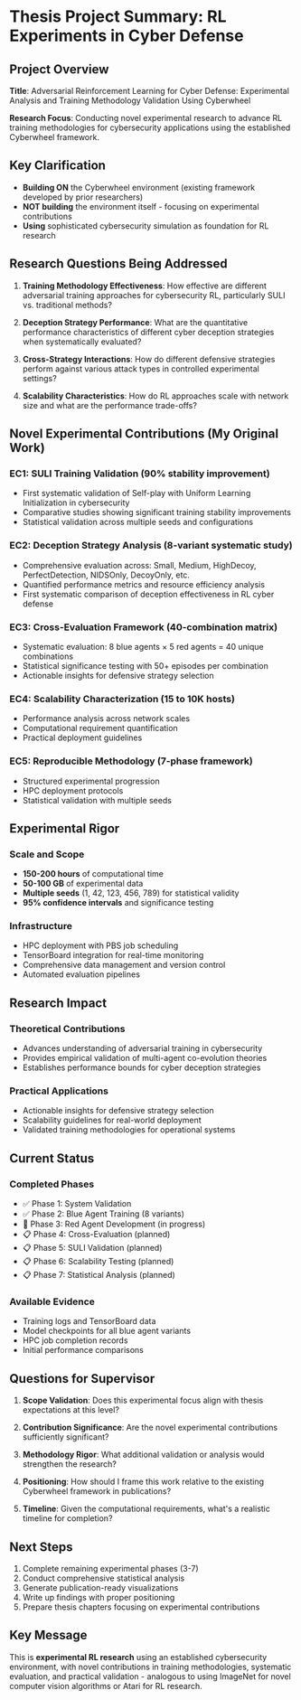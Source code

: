 # Thesis Project Summary: RL Experiments in Cyber Defense

## Project Overview
**Title**: Adversarial Reinforcement Learning for Cyber Defense: Experimental Analysis and Training Methodology Validation Using Cyberwheel

**Research Focus**: Conducting novel experimental research to advance RL training methodologies for cybersecurity applications using the established Cyberwheel framework.

## Key Clarification
- **Building ON** the Cyberwheel environment (existing framework developed by prior researchers)
- **NOT building** the environment itself - focusing on experimental contributions
- **Using** sophisticated cybersecurity simulation as foundation for RL research

## Research Questions Being Addressed

1. **Training Methodology Effectiveness**: How effective are different adversarial training approaches for cybersecurity RL, particularly SULI vs. traditional methods?

2. **Deception Strategy Performance**: What are the quantitative performance characteristics of different cyber deception strategies when systematically evaluated?

3. **Cross-Strategy Interactions**: How do different defensive strategies perform against various attack types in controlled experimental settings?

4. **Scalability Characteristics**: How do RL approaches scale with network size and what are the performance trade-offs?

## Novel Experimental Contributions (My Original Work)

### EC1: SULI Training Validation (90% stability improvement)
- First systematic validation of Self-play with Uniform Learning Initialization in cybersecurity
- Comparative studies showing significant training stability improvements
- Statistical validation across multiple seeds and configurations

### EC2: Deception Strategy Analysis (8-variant systematic study)
- Comprehensive evaluation across: Small, Medium, HighDecoy, PerfectDetection, NIDSOnly, DecoyOnly, etc.
- Quantified performance metrics and resource efficiency analysis
- First systematic comparison of deception effectiveness in RL cyber defense

### EC3: Cross-Evaluation Framework (40-combination matrix)
- Systematic evaluation: 8 blue agents × 5 red agents = 40 unique combinations
- Statistical significance testing with 50+ episodes per combination
- Actionable insights for defensive strategy selection

### EC4: Scalability Characterization (15 to 10K hosts)
- Performance analysis across network scales
- Computational requirement quantification
- Practical deployment guidelines

### EC5: Reproducible Methodology (7-phase framework)
- Structured experimental progression
- HPC deployment protocols
- Statistical validation with multiple seeds

## Experimental Rigor

### Scale and Scope
- **150-200 hours** of computational time
- **50-100 GB** of experimental data
- **Multiple seeds** (1, 42, 123, 456, 789) for statistical validity
- **95% confidence intervals** and significance testing

### Infrastructure
- HPC deployment with PBS job scheduling
- TensorBoard integration for real-time monitoring
- Comprehensive data management and version control
- Automated evaluation pipelines

## Research Impact

### Theoretical Contributions
- Advances understanding of adversarial training in cybersecurity
- Provides empirical validation of multi-agent co-evolution theories
- Establishes performance bounds for cyber deception strategies

### Practical Applications
- Actionable insights for defensive strategy selection
- Scalability guidelines for real-world deployment
- Validated training methodologies for operational systems

## Current Status

### Completed Phases
- ✅ Phase 1: System Validation
- ✅ Phase 2: Blue Agent Training (8 variants)
- 🔄 Phase 3: Red Agent Development (in progress)
- 📋 Phase 4: Cross-Evaluation (planned)
- 📋 Phase 5: SULI Validation (planned)
- 📋 Phase 6: Scalability Testing (planned)
- 📋 Phase 7: Statistical Analysis (planned)

### Available Evidence
- Training logs and TensorBoard data
- Model checkpoints for all blue agent variants
- HPC job completion records
- Initial performance comparisons

## Questions for Supervisor

1. **Scope Validation**: Does this experimental focus align with thesis expectations at this level?

2. **Contribution Significance**: Are the novel experimental contributions sufficiently significant?

3. **Methodology Rigor**: What additional validation or analysis would strengthen the research?

4. **Positioning**: How should I frame this work relative to the existing Cyberwheel framework in publications?

5. **Timeline**: Given the computational requirements, what's a realistic timeline for completion?

## Next Steps

1. Complete remaining experimental phases (3-7)
2. Conduct comprehensive statistical analysis
3. Generate publication-ready visualizations
4. Write up findings with proper positioning
5. Prepare thesis chapters focusing on experimental contributions

## Key Message
This is **experimental RL research** using an established cybersecurity environment, with novel contributions in training methodologies, systematic evaluation, and practical validation - analogous to using ImageNet for novel computer vision algorithms or Atari for RL research.
